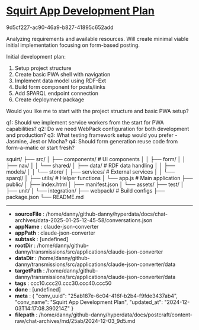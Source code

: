 # [Squirt App Development Plan](https://claude.ai/chat/25ab187e-6c04-416f-b2b4-f9fde3437ab4)

9d5cf227-ac90-46a9-b827-41895c652add

 Analyzing requirements and available resources. Will create minimal viable initial implementation focusing on form-based posting.

Initial development plan:

1. Setup project structure
2. Create basic PWA shell with navigation
3. Implement data model using RDF-Ext
4. Build form component for posts/links
5. Add SPARQL endpoint connection
6. Create deployment package

Would you like me to start with the project structure and basic PWA setup?

q1: Should we implement service workers from the start for PWA capabilities?
q2: Do we need WebPack configuration for both development and production?
q3: What testing framework setup would you prefer - Jasmine, Jest or Mocha?
q4: Should form generation reuse code from form-a-matic or start fresh?



<antArtifact identifier="project-structure" type="application/vnd.ant.code" language="text" title="Initial Project Structure">
squirt/
├── src/
│   ├── components/         # UI components
│   │   ├── form/
│   │   ├── nav/
│   │   └── shared/
│   ├── data/              # RDF data handling
│   │   ├── models/
│   │   └── store/
│   ├── services/          # External services
│   │   └── sparql/
│   ├── utils/             # Helper functions
│   └── app.js             # Main application
├── public/               
│   ├── index.html
│   ├── manifest.json
│   └── assets/
├── test/
│   ├── unit/
│   └── integration/
├── webpack/              # Build configs
├── package.json
└── README.md


---

* **sourceFile** : /home/danny/github-danny/hyperdata/docs/chat-archives/data-2025-01-25-12-45-58/conversations.json
* **appName** : claude-json-converter
* **appPath** : claude-json-converter
* **subtask** : [undefined]
* **rootDir** : /home/danny/github-danny/transmissions/src/applications/claude-json-converter
* **dataDir** : /home/danny/github-danny/transmissions/src/applications/claude-json-converter/data
* **targetPath** : /home/danny/github-danny/transmissions/src/applications/claude-json-converter/data
* **tags** : ccc10.ccc20.ccc30.ccc40.ccc50
* **done** : [undefined]
* **meta** : {
  "conv_uuid": "25ab187e-6c04-416f-b2b4-f9fde3437ab4",
  "conv_name": "Squirt App Development Plan",
  "updated_at": "2024-12-03T14:17:08.390214Z"
}
* **filepath** : /home/danny/github-danny/hyperdata/docs/postcraft/content-raw/chat-archives/md/25ab/2024-12-03_9d5.md
